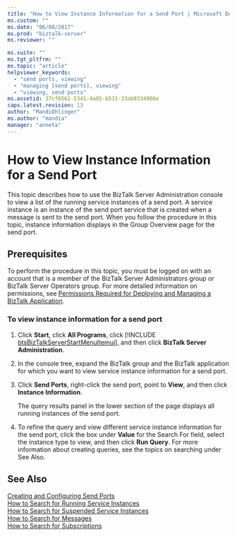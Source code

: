 ```yaml
---
title: "How to View Instance Information for a Send Port | Microsoft Docs"
ms.custom: ""
ms.date: "06/08/2017"
ms.prod: "biztalk-server"
ms.reviewer: ""

ms.suite: ""
ms.tgt_pltfrm: ""
ms.topic: "article"
helpviewer_keywords: 
  - "send ports, viewing"
  - "managing [send ports], viewing"
  - "viewing, send ports"
ms.assetid: 37cf6561-5341-4a05-b531-33ab0334966e
caps.latest.revision: 13
author: "MandiOhlinger"
ms.author: "mandia"
manager: "anneta"
---
```

# How to View Instance Information for a Send Port
This topic describes how to use the BizTalk Server Administration console to view a list of the running service instances of a send port. A service instance is an instance of the send port service that is created when a message is sent to the send port. When you follow the procedure in this topic, instance information displays in the Group Overview page for the send port.  
  
## Prerequisites  
 To perform the procedure in this topic, you must be logged on with an account that is a member of the BizTalk Server Administrators group or BizTalk Server Operators group. For more detailed information on permissions, see [Permissions Required for Deploying and Managing a BizTalk Application](../core/permissions-required-for-deploying-and-managing-a-biztalk-application.md).  
  
### To view instance information for a send port  
  
1. Click <strong>Start</strong>, click <strong>All Programs</strong>, click [!INCLUDE [btsBizTalkServerStartMenuItemui](../includes/btsbiztalkserverstartmenuitemui-md.md)], and then click <strong>BizTalk Server Administration</strong>.  
  
2. In the console tree, expand the BizTalk group and the BizTalk application for which you want to view service instance information for a send port.  
  
3. Click **Send Ports**, right-click the send port, point to **View**, and then click **Instance Information**.  
  
    The query results panel in the lower section of the page displays all running instances of the send port.  
  
4. To refine the query and view different service instance information for the send port, click the box under **Value** for the Search For field, select the instance type to view, and then click **Run Query**. For more information about creating queries, see the topics on searching under See Also.  
  
## See Also  
 [Creating and Configuring Send Ports](../core/creating-and-configuring-send-ports.md)   
 [How to Search for Running Service Instances](../core/how-to-search-for-running-service-instances.md)   
 [How to Search for Suspended Service Instances](../core/how-to-search-for-suspended-service-instances.md)   
 [How to Search for Messages](../core/how-to-search-for-messages.md)   
 [How to Search for Subscriptions](../core/how-to-search-for-subscriptions.md)
